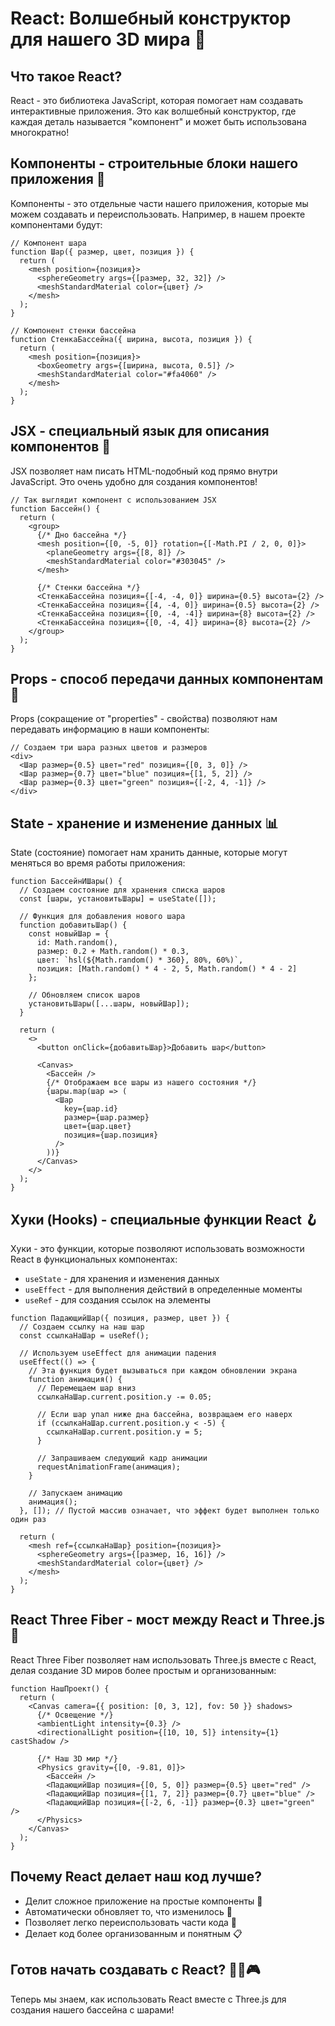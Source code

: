 # React: Волшебный конструктор для нашего 3D мира 🧩

## Что такое React?

React - это библиотека JavaScript, которая помогает нам создавать интерактивные приложения. Это как волшебный конструктор, где каждая деталь называется "компонент" и может быть использована многократно!

## Компоненты - строительные блоки нашего приложения 🧱

Компоненты - это отдельные части нашего приложения, которые мы можем создавать и переиспользовать. Например, в нашем проекте компонентами будут:

```
// Компонент шара
function Шар({ размер, цвет, позиция }) {
  return (
    <mesh position={позиция}>
      <sphereGeometry args={[размер, 32, 32]} />
      <meshStandardMaterial color={цвет} />
    </mesh>
  );
}

// Компонент стенки бассейна
function СтенкаБассейна({ ширина, высота, позиция }) {
  return (
    <mesh position={позиция}>
      <boxGeometry args={[ширина, высота, 0.5]} />
      <meshStandardMaterial color="#fa4060" />
    </mesh>
  );
}
```

## JSX - специальный язык для описания компонентов 📝

JSX позволяет нам писать HTML-подобный код прямо внутри JavaScript. Это очень удобно для создания компонентов!

```
// Так выглядит компонент с использованием JSX
function Бассейн() {
  return (
    <group>
      {/* Дно бассейна */}
      <mesh position={[0, -5, 0]} rotation={[-Math.PI / 2, 0, 0]}>
        <planeGeometry args={[8, 8]} />
        <meshStandardMaterial color="#303045" />
      </mesh>
      
      {/* Стенки бассейна */}
      <СтенкаБассейна позиция={[-4, -4, 0]} ширина={0.5} высота={2} />
      <СтенкаБассейна позиция={[4, -4, 0]} ширина={0.5} высота={2} />
      <СтенкаБассейна позиция={[0, -4, -4]} ширина={8} высота={2} />
      <СтенкаБассейна позиция={[0, -4, 4]} ширина={8} высота={2} />
    </group>
  );
}
```

## Props - способ передачи данных компонентам 📨

Props (сокращение от "properties" - свойства) позволяют нам передавать информацию в наши компоненты:

```
// Создаем три шара разных цветов и размеров
<div>
  <Шар размер={0.5} цвет="red" позиция={[0, 3, 0]} />
  <Шар размер={0.7} цвет="blue" позиция={[1, 5, 2]} />
  <Шар размер={0.3} цвет="green" позиция={[-2, 4, -1]} />
</div>
```

## State - хранение и изменение данных 📊

State (состояние) помогает нам хранить данные, которые могут меняться во время работы приложения:

```
function БассейнИШары() {
  // Создаем состояние для хранения списка шаров
  const [шары, установитьШары] = useState([]);
  
  // Функция для добавления нового шара
  function добавитьШар() {
    const новыйШар = {
      id: Math.random(),
      размер: 0.2 + Math.random() * 0.3,
      цвет: `hsl(${Math.random() * 360}, 80%, 60%)`,
      позиция: [Math.random() * 4 - 2, 5, Math.random() * 4 - 2]
    };
    
    // Обновляем список шаров
    установитьШары([...шары, новыйШар]);
  }
  
  return (
    <>
      <button onClick={добавитьШар}>Добавить шар</button>
      
      <Canvas>
        <Бассейн />
        {/* Отображаем все шары из нашего состояния */}
        {шары.map(шар => (
          <Шар
            key={шар.id}
            размер={шар.размер}
            цвет={шар.цвет}
            позиция={шар.позиция}
          />
        ))}
      </Canvas>
    </>
  );
}
```

## Хуки (Hooks) - специальные функции React 🪝

Хуки - это функции, которые позволяют использовать возможности React в функциональных компонентах:

- `useState` - для хранения и изменения данных
- `useEffect` - для выполнения действий в определенные моменты
- `useRef` - для создания ссылок на элементы

```
function ПадающийШар({ позиция, размер, цвет }) {
  // Создаем ссылку на наш шар
  const ссылкаНаШар = useRef();
  
  // Используем useEffect для анимации падения
  useEffect(() => {
    // Эта функция будет вызываться при каждом обновлении экрана
    function анимация() {
      // Перемещаем шар вниз
      ссылкаНаШар.current.position.y -= 0.05;
      
      // Если шар упал ниже дна бассейна, возвращаем его наверх
      if (ссылкаНаШар.current.position.y < -5) {
        ссылкаНаШар.current.position.y = 5;
      }
      
      // Запрашиваем следующий кадр анимации
      requestAnimationFrame(анимация);
    }
    
    // Запускаем анимацию
    анимация();
  }, []); // Пустой массив означает, что эффект будет выполнен только один раз
  
  return (
    <mesh ref={ссылкаНаШар} position={позиция}>
      <sphereGeometry args={[размер, 16, 16]} />
      <meshStandardMaterial color={цвет} />
    </mesh>
  );
}
```

## React Three Fiber - мост между React и Three.js 🌉

React Three Fiber позволяет нам использовать Three.js вместе с React, делая создание 3D миров более простым и организованным:

```
function НашПроект() {
  return (
    <Canvas camera={{ position: [0, 3, 12], fov: 50 }} shadows>
      {/* Освещение */}
      <ambientLight intensity={0.3} />
      <directionalLight position={[10, 10, 5]} intensity={1} castShadow />
      
      {/* Наш 3D мир */}
      <Physics gravity={[0, -9.81, 0]}>
        <Бассейн />
        <ПадающийШар позиция={[0, 5, 0]} размер={0.5} цвет="red" />
        <ПадающийШар позиция={[1, 7, 2]} размер={0.7} цвет="blue" />
        <ПадающийШар позиция={[-2, 6, -1]} размер={0.3} цвет="green" />
      </Physics>
    </Canvas>
  );
}
```

## Почему React делает наш код лучше?

- Делит сложное приложение на простые компоненты 🧩
- Автоматически обновляет то, что изменилось 🔄
- Позволяет легко переиспользовать части кода 🔁
- Делает код более организованным и понятным 📋

## Готов начать создавать с React? 🏊‍♂️🎮

Теперь мы знаем, как использовать React вместе с Three.js для создания нашего бассейна с шарами!